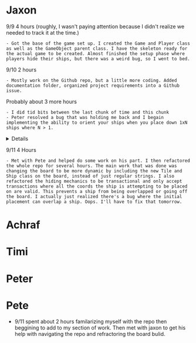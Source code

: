 # Jaxon
9/9 4 hours (roughly, I wasn't paying attention because I didn't realize we needed to track it at the time.)
```
- Got the base of the game set up. I created the Game and Player class as well as the GameObject parent class. I have the skeleton ready for the actual game to be created. Almost finished the setup phase where players hide their ships, but there was a weird bug, so I went to bed.
```

9/10 2 hours
```
- Mostly work on the Github repo, but a little more coding. Added documentation folder, organized project requirements into a Github issue.
```
  Probably about 3 more hours
```
- I did tid bits between the last chunk of time and this chunk
- Peter resolved a bug that was holding me back and I begain implementing the ability to orient your ships when you place down 1xN ships where N > 1.
```
<details>
  <img width="718" alt="Screenshot 2024-09-10 at 10 21 23 PM" src="https://github.com/user-attachments/assets/fab53248-c921-43d3-9ea7-9b3edc05bae9">
</details>

9/11 4 Hours
```
- Met with Pete and helped do some work on his part. I then refactored the whole repo for several hours. The main work that was done was changing the board to be more dynamic by including the new Tile and Ship class on the board, instead of just regular strings. I also refactored the hiding mechanics to be transactional and only accept transactions where all the coords the ship is attempting to be placed on are valid. This prevents a ship from being overlapped or going off the board. I actually just realized there's a bug where the initial placement can overlap a ship. Oops. I'll have to fix that tomorrow.
```

# Achraf

# Timi

# Peter

# Pete
- 9/11 spent about 2 hours familarizing myself with the repo then beggining to add to my section of work. Then met with jaxon to get his help with navigating the repo and refractoring the board bulid. 